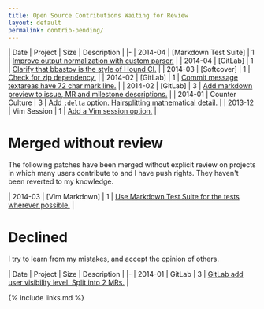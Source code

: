 ```yaml
---
title: Open Source Contributions Waiting for Review
layout: default
permalink: contrib-pending/
---
```


<!--
| 2014-04 | [] |  | []() |
| 2014-04 | [Pro Git book] | 1 | [Set dummy merge driver merge ours](.gitattributes. https://github.com/progit/progit/pull/751) |
| 2014-04 | [Boost Graph] | 0 | [Rename color header to more precise title.](https://github.com/boostorg/graph/pull/7) |
| 2014-04 | [Markdown Test Suite] | 1 | [Add ordered-list-inner-par-list test.](https://github.com/karlcow/markdown-testsuite/pull/40) |
-->

| Date | Project | Size | Description |
|-
| 2014-04 | [Markdown Test Suite] | 1 | [Improve output normalization with custom parser.](https://github.com/karlcow/markdown-testsuite/pull/31) |
| 2014-04 | [GitLab] | 1 | [Clarify that bbastov is the style of Hound CI.](https://github.com/gitlabhq/gitlabhq/pull/6786) |
| 2014-03 | [Softcover] | 1 | [Check for zip dependency.](https://github.com/softcover/softcover/pull/94) |
| 2014-02 | [GitLab] | 1 | [Commit message textareas have 72 char mark line.](https://github.com/gitlabhq/gitlabhq/pull/6385) |
| 2014-02 | [GitLab] | 3 | [Add markdown preview to issue, MR and milestone descriptions.](https://github.com/gitlabhq/gitlabhq/pull/6356) |
| 2014-01 | Counter Culture | 3 | [Add `:delta` option. Hairsplitting mathematical detail.](https://github.com/magnusvk/counter_culture/pull/43) |
| 2013-12 | Vim Session | 1 | [Add a Vim session option.](https://github.com/xolox/vim-session/pull/81) |

# Merged without review

The following patches have been merged without explicit review on projects in which many users contribute to and I have push rights. They haven't been reverted to my knowledge.

| 2014-03 | [Vim Markdown] | 1 | [Use Markdown Test Suite for the tests wherever possible.](https://github.com/plasticboy/vim-markdown/pull/69) |

# Declined

I try to learn from my mistakes, and accept the opinion of others.

| Date | Project | Size | Description |
|-
| 2014-01 | GitLab | 3 | [GitLab add user visibility level. Split into 2 MRs.](https://github.com/gitlabhq/gitlabhq/pull/6028) |

{% include links.md %}
